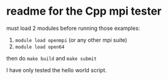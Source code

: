 

# readme for the Cpp mpi tester

must load 2 modules before running those examples:

1. `module load openmpi`  (or any other mpi suite)
2. `module load open64`

then do `make build` and `make submit`

I have only tested the hello world script.

